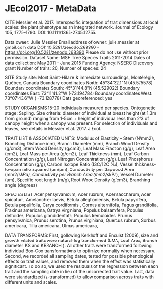 # JEcol2017 - MetaData

CITE Messier et al. 2017. Interspecific integration of trait dimensions at local scales: the plant phenotype as an integrated network. Journal of Ecology 105, 1775–1790. DOI: 10.1111/1365-2745.12755.

Data owner: Julie Messier
Email address of owner: julie.messier at gmail.com
data DOI: 10.5281/zenodo.268390 - https://doi.org/10.5281/zenodo.268390
Please do not use without prior permission. 
Dataset Name: MSH Tree Species Traits 2011-2014
Dates of data collection: May 2011 - June 2015
Funding Agency: NSERC Discovery grant
Number of traits: 20, Number of species: 24

SITE
Study site: Mont Saint-Hilaire & immediate surroundings, Montérégie, Québec, Canada
Boundary coordinates North: 45°34'32.1"N (45.575578)
Boundary coordinates South: 45°31'44.8"N (45.529022)
Boundary coordinates East: 73°11'41.2"W (-73.194784)
Boundary coordinates West: 73°07'43.6"W ( -73.128778)
Data georeferenced: yes

STUDY ORGANISMS 
15-20 individuals measured per species. Ontogenetic stage: Sapling. Size criteria: diameter of individual at breast height (at 1.3m from ground) ranging from 1-5cm + height of individual less than 2/3 of canopy height when a canopy was present. For selection of individuals and leaves, see details in Messier et al. 2017. J.Ecol. 

TRAIT LIST & ASSOCIATED UNITS:
Modulus of Elasticity – Stem (N/mm2), Branching Distance (cm), Branch Diameter (mm), Branch Wood Density (g/cm3), Stem Wood Density (g/cm3), Leaf Mass Fraction (g/g), Leaf Area (cm2), Leaf Mass per Area (g/cm2), Leaf Thickness (mm), Leaf Carbon Concentration (g/g), Leaf Nitrogen Concentration (g/g), Leaf Phosphorus Concentration (g/g), Carbon Isotope Ratio (13C/12C ‰), Vessel thickness-to-span ratio squared (μm/μm), Conductivity per Sapwood Area (mm2/s*kPa), Conductivity per Branch Area (mm2/s*kPa), Vessel Diameter (μm), Specific root length (m/g), Root Wood Density (g/cm3), Branching angle (degrees)

SPECIES LIST
Acer pensylvanicum, Acer rubrum, Acer saccharum, Acer spicatum, Amelanchier laevis, Betula alleghaniensis, Betula papyrifera, Betula populifolia, Carya cordiformis , Cornus alternifolia, Fagus grandifolia, Fraxinus americana, Ostrya virginiana, Populus balsamifera, Populus deltoides, Populus grandidentata, Populus tremuloides, Prunus pensylvanica, Prunus serotina, Prunus virginiana, Quercus rubrum, Sorbus americana, Tilia americana, Ulmus americana, 

DATA TRANSFORMS:
First, gollowing Kerkhoff and Enquist (2009), size and growth related traits were natural-log transformed (LMA, Leaf Area, Branch diameter, KS and KBRANCH ). All other traits were transformed following individual Box-Cox transformations to optimize normality when necessary. Second, we recorded all sampling dates, tested for possible phenological effects on trait values, and removed them when the effect was statistically significant. To do so, we used the residuals of the regression between each trait and the sampling date in lieu of the uncorrected trait value. Last, data were standardized (z-transformed) to allow comparison across traits with different units and scales. 
